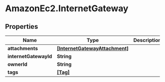 # AmazonEc2.InternetGateway

## Properties

Name | Type | Description | Notes
------------ | ------------- | ------------- | -------------
**attachments** | [**[InternetGatewayAttachment]**](InternetGatewayAttachment.md) |  | [optional] 
**internetGatewayId** | **String** |  | [optional] 
**ownerId** | **String** |  | [optional] 
**tags** | [**[Tag]**](Tag.md) |  | [optional] 


